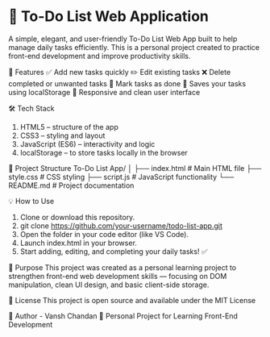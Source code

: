 <h1>📝 To-Do List Web Application</h1>

A simple, elegant, and user-friendly To-Do List Web App built to help manage daily tasks efficiently.
This is a personal project created to practice front-end development and improve productivity skills.

🚀 Features
✅ Add new tasks quickly
✏️ Edit existing tasks
❌ Delete completed or unwanted tasks
🌈 Mark tasks as done
💾 Saves your tasks using localStorage
📱 Responsive and clean user interface

🛠️ Tech Stack
1. HTML5 – structure of the app
2. CSS3 – styling and layout
3. JavaScript (ES6) – interactivity and logic
4. localStorage – to store tasks locally in the browser

📂 Project Structure
To-Do List App/
│
├── index.html        # Main HTML file
├── style.css         # CSS styling
├── script.js         # JavaScript functionality
└── README.md         # Project documentation

💡 How to Use
1. Clone or download this repository.
2. git clone https://github.com/your-username/todo-list-app.git
3. Open the folder in your code editor (like VS Code).
4. Launch index.html in your browser.
5. Start adding, editing, and completing your daily tasks! ✅

🎯 Purpose
This project was created as a personal learning project to strengthen front-end web development skills — focusing on DOM manipulation, clean UI design, and basic client-side storage.

📄 License
This project is open source and available under the MIT License


👤 Author - Vansh Chandan
📘 Personal Project for Learning Front-End Development
